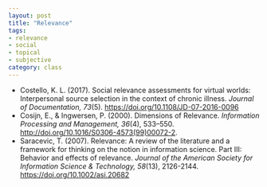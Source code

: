 ```yaml
---
layout: post
title: "Relevance"
tags: 
- relevance
- social
- topical
- subjective
category: class
---
```


- Costello, K. L. (2017). Social relevance assessments for virtual worlds: Interpersonal source selection in the context of chronic illness. *Journal of Documentation, 73*(5). https://doi.org/10.1108/JD-07-2016-0096
- Cosijn, E., & Ingwersen, P. (2000). Dimensions of Relevance. *Information Processing and Management, 36*(4), 533–550. http://doi.org/10.1016/S0306-4573(99)00072-2.
- Saracevic, T. (2007). Relevance: A review of the literature and a framework for thinking on the notion in information science. Part III: Behavior and effects of relevance. *Journal of the American Society for Information Science & Technology, 58*(13), 2126-2144. https://doi.org/10.1002/asi.20682